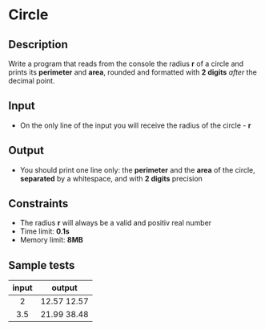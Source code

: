 # Circle

## Description
Write a program that reads from the console the radius **r** of a circle and prints its **perimeter** and **area**, rounded and formatted with **2 digits** *after* the decimal point.
## Input
- On the only line of the input you will receive the radius of the circle - **r**

## Output
- You should print one line only: the **perimeter** and the **area** of the circle, **separated** by a whitespace, and with **2 digits** precision

## Constraints
- The radius **r** will always be a valid and positiv real number
- Time limit: **0.1s**
- Memory limit: **8MB**

## Sample tests

|          input      |          output    |
|:-------------------:|:------------------:|
| 2                   | 12.57 12.57        |
| 3.5                 | 21.99 38.48        |
